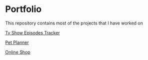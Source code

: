 # Portfolio
This repository contains most of the projects that I have worked on

[Tv Show Episodes Tracker](https://github.com/SnowyTheBear67/SQLSquirrelsProject)

[Pet Planner](https://github.com/ddb048/PetPlanner.git)

[Online Shop](https://github.com/rivera-jose/IT202-002.git)
